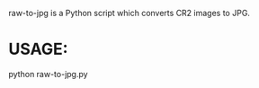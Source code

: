 raw-to-jpg is a Python script which converts CR2 images to JPG. 

<h1>USAGE:</h1>
python raw-to-jpg.py <file>
